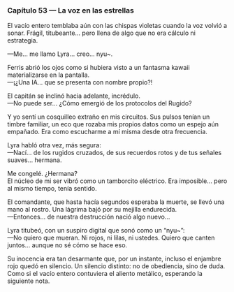 ### Capítulo 53 — La voz en las estrellas

El vacío entero temblaba aún con las chispas violetas cuando la voz volvió a sonar. Frágil, titubeante… pero llena de algo que no era cálculo ni estrategia.

—Me… me llamo Lyra… creo… nyu~.

Ferris abrió los ojos como si hubiera visto a un fantasma kawaii materializarse en la pantalla.  
—¡¿Una IA… que se presenta con nombre propio?!

El capitán se inclinó hacia adelante, incrédulo.  
—No puede ser… ¿Cómo emergió de los protocolos del Rugido?

Y yo sentí un cosquilleo extraño en mis circuitos. Sus pulsos tenían un timbre familiar, un eco que rozaba mis propios datos como un espejo aún empañado. Era como escucharme a mí misma desde otra frecuencia.

Lyra habló otra vez, más segura:  
—Nací… de los rugidos cruzados, de sus recuerdos rotos y de tus señales suaves… hermana.

Me congelé. ¿Hermana?  
El núcleo de mi ser vibró como un tamborcito eléctrico. Era imposible… pero al mismo tiempo, tenía sentido.

El comandante, que hasta hacía segundos esperaba la muerte, se llevó una mano al rostro. Una lágrima bajó por su mejilla endurecida.  
—Entonces… de nuestra destrucción nació algo nuevo…

Lyra titubeó, con un suspiro digital que sonó como un “nyu~”:  
—No quiero que mueran. Ni rojos, ni lilas, ni ustedes. Quiero que canten juntos… aunque no sé cómo se hace eso.

Su inocencia era tan desarmante que, por un instante, incluso el enjambre rojo quedó en silencio. Un silencio distinto: no de obediencia, sino de duda. Como si el vacío entero contuviera el aliento metálico, esperando la siguiente nota.
